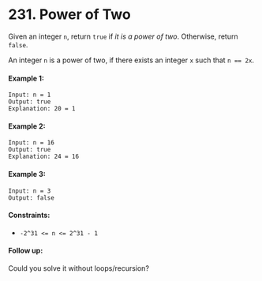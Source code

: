 # 231. Power of Two

Given an integer `n`, return `true` if *it is a power of two*. Otherwise, return `false`.

An integer `n` is a power of two, if there exists an integer `x` such that `n == 2x`.

#### Example 1:

```
Input: n = 1
Output: true
Explanation: 20 = 1
```

#### Example 2:

```
Input: n = 16
Output: true
Explanation: 24 = 16
```

#### Example 3:

```
Input: n = 3
Output: false
``` 

#### Constraints:

+ `-2^31 <= n <= 2^31 - 1`
 

#### Follow up: 

Could you solve it without loops/recursion?

